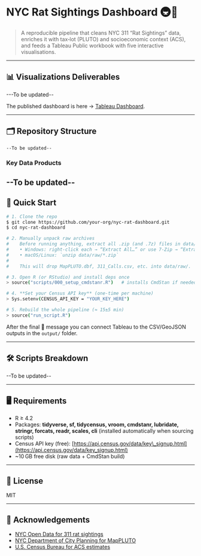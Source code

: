 # NYC Rat Sightings Dashboard 🚇🐀

> A reproducible pipeline that cleans NYC 311 “Rat Sightings” data, enriches it with tax‑lot (PLUTO) and socioeconomic context (ACS), and feeds a Tableau Public workbook with five interactive visualisations.

---

## 📊 Visualizations Deliverables

---To be updated--

The published dashboard is here → [Tableau Dashboard](https://public.tableau.com/app/profile/chris.kevin.andrade/viz/NYCRatSightingsDashboard2_0/Rats_Of_NYC).

---

## 🗂️ Repository Structure

```
--To be updated--
```

### Key Data Products

--To be updated--
---

## 🚀 Quick Start

```bash
# 1. Clone the repo
$ git clone https://github.com/your‑org/nyc‑rat‑dashboard.git
$ cd nyc‑rat‑dashboard

# 2. Manually unpack raw archives
#    Before running anything, extract all .zip (and .7z) files in data/raw/
#    • Windows: right-click each → “Extract All…” or use 7-Zip → “Extract Here”
#    • macOS/Linux: `unzip data/raw/*.zip`
#
#    This will drop MapPLUTO.dbf, 311_Calls.csv, etc. into data/raw/.

# 3. Open R (or RStudio) and install deps once
> source("scripts/000_setup_cmdstanr.R")   # installs CmdStan if needed

# 4. **Set your Census API key** (one-time per machine)
> Sys.setenv(CENSUS_API_KEY = "YOUR_KEY_HERE")

# 5. Rebuild the whole pipeline (≈ 15±5 min)
> source("run_script.R")
```

After the final 🎉 message you can connect Tableau to the CSV/GeoJSON outputs in the `output/` folder.

---

## 🛠️ Scripts Breakdown

--To be updated--

---

## 🖥️ Requirements

* R ≥ 4.2
* Packages: **tidyverse, sf, tidycensus, vroom, cmdstanr, lubridate, stringr, forcats, readr, scales, cli** (installed automatically when sourcing scripts)
* Census API key (free): [https://api.census.gov/data/key\_signup.html](https://api.census.gov/data/key_signup.html)
* \~10 GB free disk (raw data + CmdStan build)

---

## 📜 License

MIT

---

## 🙏 Acknowledgements

* [NYC Open Data for 311 rat sightings](https://opendata.cityofnewyork.us/data/)
* [NYC Department of City Planning for MapPLUTO](https://www.nyc.gov/content/planning/pages/resources)
* [U.S. Census Bureau for ACS estimates](https://www.census.gov/data.html)
